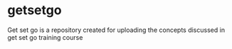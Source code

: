 # getsetgo
Get set go is a repository created for uploading the concepts discussed in get set go training course
